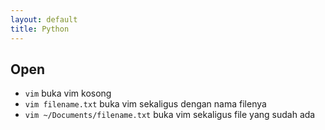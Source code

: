 ```yaml
---
layout: default
title: Python
---
```


## Open
- `vim` buka vim kosong
- `vim filename.txt` buka vim sekaligus dengan nama filenya
- `vim ~/Documents/filename.txt` buka vim sekaligus file yang sudah ada
